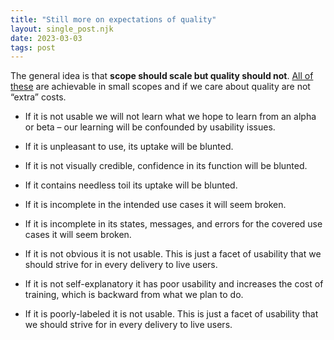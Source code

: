 ```yaml
---
title: "Still more on expectations of quality"
layout: single_post.njk
date: 2023-03-03
tags: post
---
```


The general idea is that **scope should scale but quality should not**. [All of these](/2023/02/02/quality-expectations/) are achievable in small scopes and if we care about quality are not “extra” costs.

- If it is not usable we will not learn what we hope to learn from an alpha or beta – our learning will be confounded by usability issues.

- If it is unpleasant to use, its uptake will be blunted.

- If it is not visually credible, confidence in its function will be blunted.

- If it contains needless toil its uptake will be blunted.

- If it is incomplete in the intended use cases it will seem broken.

- If it is incomplete in its states, messages, and errors for the covered use cases it will seem broken.

- If it is not obvious it is not usable. This is just a facet of usability that we should strive for in every delivery to live users.

- If it is not self-explanatory it has poor usability and increases the cost of training, which is backward from what we plan to do.

- If it is poorly-labeled it is not usable. This is just a facet of usability that we should strive for in every delivery to live users.
